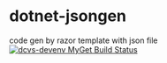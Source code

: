 # dotnet-jsongen
code gen by razor template with json file
[![dcvs-devenv MyGet Build Status](https://www.myget.org/BuildSource/Badge/dcvs-devenv?identifier=8078a458-180f-4668-b8cd-8d58056fb351)](https://www.myget.org/)
